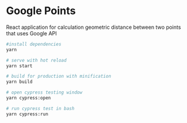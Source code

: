 # Google Points

React application for calculation geometric distance between two points that uses Google API 

```bash
#install dependencies
yarn

# serve with hot reload
yarn start

# build for production with minification
yarn build

# open cypress testing window
yarn cypress:open

# run cypress test in bash
yarn cypress:run
```
